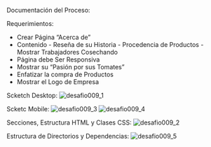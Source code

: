 Documentación del Proceso:

Requerimientos:
- Crear Página “Acerca de”
- Contenido  - Reseña de su Historia
             - Procedencia de Productos
             - Mostrar Trabajadores Cosechando
- Página debe Ser Responsiva
- Mostrar su “Pasión por sus Tomates”
- Enfatizar la compra de Productos
- Mostrar el Logo de Empresa

Scketch Desktop:
![desafio009_1](https://user-images.githubusercontent.com/44576817/49410665-7d7d4a80-f744-11e8-9b61-6a78da4da9ff.JPG)


Scketc Mobile:
![desafio009_3](https://user-images.githubusercontent.com/44576817/49411051-24161b00-f746-11e8-97b7-f105f464bfda.JPG)
![desafio009_4](https://user-images.githubusercontent.com/44576817/49411066-32643700-f746-11e8-9425-ec67f69f7867.JPG)

Secciones, Estructura HTML y Clases CSS:
![desafio009_2](https://user-images.githubusercontent.com/44576817/49411079-3e4ff900-f746-11e8-913c-e8ad817ffa4c.JPG)

Estructura de Directorios y Dependencias:
![desafio009_5](https://user-images.githubusercontent.com/44576817/49411094-51fb5f80-f746-11e8-92ec-1ce8fdb14bf4.JPG)
